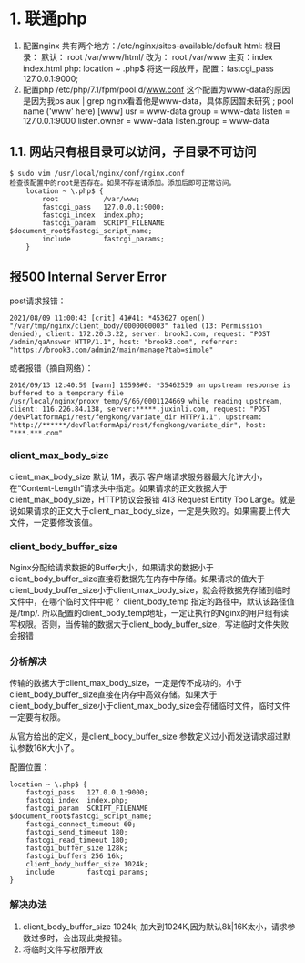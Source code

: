 # 1. 联通php
1. 配置nginx
    共有两个地方：/etc/nginx/sites-available/default
    html:
        根目录：
	    默认：
		root /var/www/html/
	    改为：
		root /var/www
            主页：index index.html
    php:
	location ~ \.php$
	将这一段放开，配置：fastcgi_pass 127.0.0.1:9000;
2. 配置php
/etc/php/7.1/fpm/pool.d/www.conf
这个配置为www-data的原因是因为我ps aux | grep nginx看着他是www-data，具体原因暂未研究
; pool name ('www' here)
    [www]
    usr = www-data
    group = www-data
    listen = 127.0.0.1:9000
    listen.owner = www-data
    listen.group = www-data

## 1.1. 网站只有根目录可以访问，子目录不可访问
```shell
$ sudo vim /usr/local/nginx/conf/nginx.conf
检查该配置中的root是否存在。如果不存在请添加。添加后即可正常访问。
    location ~ \.php$ {
        root           /var/www;
        fastcgi_pass   127.0.0.1:9000;
        fastcgi_index  index.php;
        fastcgi_param  SCRIPT_FILENAME $document_root$fastcgi_script_name;
        include        fastcgi_params;
    }
```

## 报500 Internal Server Error
post请求报错：
```nginx
2021/08/09 11:00:43 [crit] 41#41: *453627 open() "/var/tmp/nginx/client_body/0000000003" failed (13: Permission denied), client: 172.20.3.22, server: brook3.com, request: "POST /admin/qaAnswer HTTP/1.1", host: "brook3.com", referrer: "https://brook3.com/admin2/main/manage?tab=simple"
```
或者报错（摘自网络）：
```nginx
2016/09/13 12:40:59 [warn] 15598#0: *35462539 an upstream response is buffered to a temporary file /usr/local/nginx/proxy_temp/9/66/0001124669 while reading upstream, client: 116.226.84.138, server:*****.juxinli.com, request: "POST /devPlatformApi/rest/fengkong/variate_dir HTTP/1.1", upstream: "http://******/devPlatformApi/rest/fengkong/variate_dir", host: "***.***.com"
```

### client_max_body_size
client_max_body_size 默认 1M，表示 客户端请求服务器最大允许大小，在“Content-Length”请求头中指定。如果请求的正文数据大于client_max_body_size，HTTP协议会报错 413 Request Entity Too Large。就是说如果请求的正文大于client_max_body_size，一定是失败的。如果需要上传大文件，一定要修改该值。

### client_body_buffer_size
Nginx分配给请求数据的Buffer大小，如果请求的数据小于client_body_buffer_size直接将数据先在内存中存储。如果请求的值大于client_body_buffer_size小于client_max_body_size，就会将数据先存储到临时文件中，在哪个临时文件中呢？
client_body_temp 指定的路径中，默认该路径值是/tmp/.
所以配置的client_body_temp地址，一定让执行的Nginx的用户组有读写权限。否则，当传输的数据大于client_body_buffer_size，写进临时文件失败会报错


### 分析解决
传输的数据大于client_max_body_size，一定是传不成功的。小于client_body_buffer_size直接在内存中高效存储。如果大于client_body_buffer_size小于client_max_body_size会存储临时文件，临时文件一定要有权限。

从官方给出的定义，是client_body_buffer_size 参数定义过小而发送请求超过默认参数16K大小了。

配置位置：
```nginx
location ~ \.php$ {
    fastcgi_pass   127.0.0.1:9000;
    fastcgi_index  index.php;
    fastcgi_param  SCRIPT_FILENAME  $document_root$fastcgi_script_name;
    fastcgi_connect_timeout 60;
    fastcgi_send_timeout 180;
    fastcgi_read_timeout 180;
    fastcgi_buffer_size 128k;
    fastcgi_buffers 256 16k;
    client_body_buffer_size 1024k;
    include        fastcgi_params;
}
```

### 解决办法
1. client_body_buffer_size 1024k; 加大到1024K,因为默认8k|16K太小，请求参数过多时，会出现此类报错。
2. 将临时文件写权限开放
